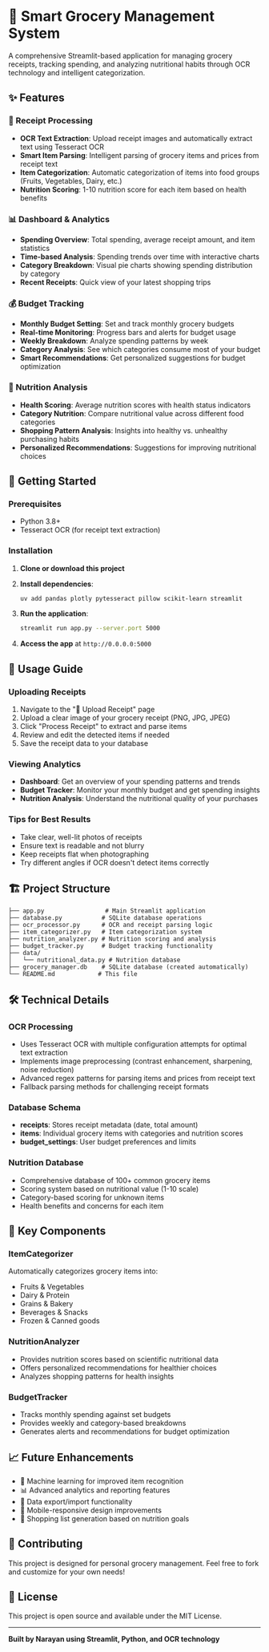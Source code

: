 
# 🛒 Smart Grocery Management System

A comprehensive Streamlit-based application for managing grocery receipts, tracking spending, and analyzing nutritional habits through OCR technology and intelligent categorization.

## ✨ Features

### 📸 Receipt Processing
- **OCR Text Extraction**: Upload receipt images and automatically extract text using Tesseract OCR
- **Smart Item Parsing**: Intelligent parsing of grocery items and prices from receipt text
- **Item Categorization**: Automatic categorization of items into food groups (Fruits, Vegetables, Dairy, etc.)
- **Nutrition Scoring**: 1-10 nutrition score for each item based on health benefits

### 📊 Dashboard & Analytics
- **Spending Overview**: Total spending, average receipt amount, and item statistics
- **Time-based Analysis**: Spending trends over time with interactive charts
- **Category Breakdown**: Visual pie charts showing spending distribution by category
- **Recent Receipts**: Quick view of your latest shopping trips

### 💰 Budget Tracking
- **Monthly Budget Setting**: Set and track monthly grocery budgets
- **Real-time Monitoring**: Progress bars and alerts for budget usage
- **Weekly Breakdown**: Analyze spending patterns by week
- **Category Analysis**: See which categories consume most of your budget
- **Smart Recommendations**: Get personalized suggestions for budget optimization

### 🥗 Nutrition Analysis
- **Health Scoring**: Average nutrition scores with health status indicators
- **Category Nutrition**: Compare nutritional value across different food categories
- **Shopping Pattern Analysis**: Insights into healthy vs. unhealthy purchasing habits
- **Personalized Recommendations**: Suggestions for improving nutritional choices

## 🚀 Getting Started

### Prerequisites
- Python 3.8+
- Tesseract OCR (for receipt text extraction)

### Installation

1. **Clone or download this project**

2. **Install dependencies**:
   ```bash
   uv add pandas plotly pytesseract pillow scikit-learn streamlit
   ```

3. **Run the application**:
   ```bash
   streamlit run app.py --server.port 5000
   ```

4. **Access the app** at `http://0.0.0.0:5000`

## 📱 Usage Guide

### Uploading Receipts
1. Navigate to the "📸 Upload Receipt" page
2. Upload a clear image of your grocery receipt (PNG, JPG, JPEG)
3. Click "Process Receipt" to extract and parse items
4. Review and edit the detected items if needed
5. Save the receipt data to your database

### Viewing Analytics
- **Dashboard**: Get an overview of your spending patterns and trends
- **Budget Tracker**: Monitor your monthly budget and get spending insights
- **Nutrition Analysis**: Understand the nutritional quality of your purchases

### Tips for Best Results
- Take clear, well-lit photos of receipts
- Ensure text is readable and not blurry
- Keep receipts flat when photographing
- Try different angles if OCR doesn't detect items correctly

## 🏗️ Project Structure

```
├── app.py                 # Main Streamlit application
├── database.py           # SQLite database operations
├── ocr_processor.py      # OCR and receipt parsing logic
├── item_categorizer.py   # Item categorization system  
├── nutrition_analyzer.py # Nutrition scoring and analysis
├── budget_tracker.py     # Budget tracking functionality
├── data/
│   └── nutritional_data.py # Nutrition database
├── grocery_manager.db    # SQLite database (created automatically)
└── README.md            # This file
```

## 🛠️ Technical Details

### OCR Processing
- Uses Tesseract OCR with multiple configuration attempts for optimal text extraction
- Implements image preprocessing (contrast enhancement, sharpening, noise reduction)
- Advanced regex patterns for parsing items and prices from receipt text
- Fallback parsing methods for challenging receipt formats

### Database Schema
- **receipts**: Stores receipt metadata (date, total amount)
- **items**: Individual grocery items with categories and nutrition scores
- **budget_settings**: User budget preferences and limits

### Nutrition Database
- Comprehensive database of 100+ common grocery items
- Scoring system based on nutritional value (1-10 scale)
- Category-based scoring for unknown items
- Health benefits and concerns for each item

## 🎯 Key Components

### ItemCategorizer
Automatically categorizes grocery items into:
- Fruits & Vegetables
- Dairy & Protein
- Grains & Bakery
- Beverages & Snacks
- Frozen & Canned goods

### NutritionAnalyzer  
- Provides nutrition scores based on scientific nutritional data
- Offers personalized recommendations for healthier choices
- Analyzes shopping patterns for health insights

### BudgetTracker
- Tracks monthly spending against set budgets
- Provides weekly and category-based breakdowns
- Generates alerts and recommendations for budget optimization

## 📈 Future Enhancements

- 🤖 Machine learning for improved item recognition
- 📊 Advanced analytics and reporting features
- 🔄 Data export/import functionality
- 📱 Mobile-responsive design improvements
- 🛒 Shopping list generation based on nutrition goals

## 🤝 Contributing

This project is designed for personal grocery management. Feel free to fork and customize for your own needs!

## 📄 License

This project is open source and available under the MIT License.

---

**Built by Narayan using Streamlit, Python, and OCR technology**
